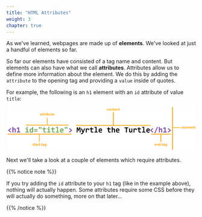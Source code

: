 ```yaml
---
title: "HTML Attributes"
weight: 3
chapter: true
---
```


As we've learned, webpages are made up of **elements**.
We've looked at just a handful of elements so far.

So far our elements have consisted of a tag name and content.
But elements can also have what we call **attributes**. Attributes allow us to define more information about the element.
We do this by adding the `attribute` to the opening tag and providing a `value` inside of quotes.

For example, the following is an `h1` element with an `id` attribute of value `title`:

![Annotated HTML Element with attribute.](../images/element_with_attribute.png)

Next we'll take a look at a couple of elements which require attributes.

{{% notice note %}}

If you try adding the `id` attribute to your `h1` tag (like in the example above), nothing will actually happen.
Some attributes require some CSS before they will actually do something, more on that later...

{{% /notice %}}
